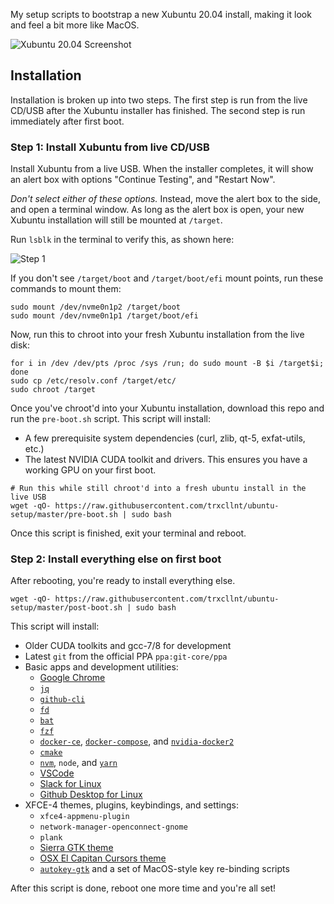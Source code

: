My setup scripts to bootstrap a new Xubuntu 20.04 install, making it look and feel a bit more like MacOS.

![Xubuntu 20.04 Screenshot](https://media.githubusercontent.com/media/trxcllnt/ubuntu-setup/master/images/screenshot.png)


## Installation

Installation is broken up into two steps. The first step is run from the live CD/USB after the Xubuntu installer has finished. The second step is run immediately after first boot.

### Step 1: Install Xubuntu from live CD/USB

Install Xubuntu from a live USB. When the installer completes, it will show an alert box with options "Continue Testing", and "Restart Now".

_*Don't select either of these options.*_ Instead, move the alert box to the side, and open a terminal window. As long as the alert box is open, your new Xubuntu installation will still be mounted at `/target`.

Run `lsblk` in the terminal to verify this, as shown here:

![Step 1](https://media.githubusercontent.com/media/trxcllnt/ubuntu-setup/master/images/step-1.0.png)

If you don't see `/target/boot` and `/target/boot/efi` mount points, run these commands to mount them:

```shell
sudo mount /dev/nvme0n1p2 /target/boot
sudo mount /dev/nvme0n1p1 /target/boot/efi
```

Now, run this to chroot into your fresh Xubuntu installation from the live disk:

```shell
for i in /dev /dev/pts /proc /sys /run; do sudo mount -B $i /target$i; done
sudo cp /etc/resolv.conf /target/etc/
sudo chroot /target
```

Once you've chroot'd into your Xubuntu installation, download this repo and run the `pre-boot.sh` script. This script will install:
* A few prerequisite system dependencies (curl, zlib, qt-5, exfat-utils, etc.)
* The latest NVIDIA CUDA toolkit and drivers. This ensures you have a working GPU on your first boot.

```shell
# Run this while still chroot'd into a fresh ubuntu install in the live USB
wget -qO- https://raw.githubusercontent.com/trxcllnt/ubuntu-setup/master/pre-boot.sh | sudo bash
```

Once this script is finished, exit your terminal and reboot.

### Step 2: Install everything else on first boot

After rebooting, you're ready to install everything else.

```shell
wget -qO- https://raw.githubusercontent.com/trxcllnt/ubuntu-setup/master/post-boot.sh | sudo bash
```

This script will install:
* Older CUDA toolkits and gcc-7/8 for development
* Latest `git` from the official PPA `ppa:git-core/ppa`
* Basic apps and development utilities:
  * [Google Chrome](https://www.google.com/chrome/index.html)
  * [`jq`](https://stedolan.github.io/jq/)
  * [`github-cli`](https://github.com/github/hub)
  * [`fd`](https://github.com/sharkdp/fd)
  * [`bat`](https://github.com/sharkdp/fd)
  * [`fzf`](https://github.com/junegunn/fzf)
  * [`docker-ce`](https://docs.docker.com/install/linux/docker-ce/ubuntu/), [`docker-compose`](https://github.com/docker/compose), and [`nvidia-docker2`](https://github.com/NVIDIA/nvidia-docker)
  * [`cmake`](https://cmake.org/)
  * [`nvm`](https://github.com/nvm-sh/nvm), `node`, and [`yarn`](https://classic.yarnpkg.com/en/)
  * [VSCode](https://code.visualstudio.com/)
  * [Slack for Linux](https://slack.com/downloads/linux)
  * [Github Desktop for Linux](https://desktop.github.com/)
* XFCE-4 themes, plugins, keybindings, and settings:
  * `xfce4-appmenu-plugin`
  * `network-manager-openconnect-gnome`
  * `plank`
  * [Sierra GTK theme](https://github.com/vinceliuice/Sierra-gtk-theme)
  * [OSX El Capitan Cursors theme](https://www.gnome-look.org/content/show.php/OSX+El+Capitan?content=175749)
  * [`autokey-gtk`](https://github.com/autokey/autokey) and a set of MacOS-style key re-binding scripts

After this script is done, reboot one more time and you're all set!
